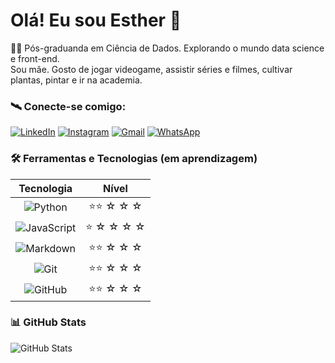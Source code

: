 
# Olá! Eu sou Esther 🖖


👩‍🚀 Pós-graduanda em Ciência de Dados. Explorando o mundo data science e front-end.  
Sou mãe. Gosto de jogar videogame, assistir séries e filmes, cultivar plantas, pintar e ir na academia. 


### 🛰 **Conecte-se comigo:**

[![LinkedIn](https://img.shields.io/badge/LinkedIn-pink?style=for-the-badge&logo=linkedin&logoColor=black)](https://www.linkedin.com/in/esther-breia-87982597) 
[![Instagram](https://img.shields.io/badge/-Instagram-pink?style=for-the-badge&logo=instagram&logoColor=black)](https://www.instagram.com/estherbreia/)
[![Gmail](https://img.shields.io/badge/Gmail-pink?style=for-the-badge&logo=gmail&logoColor=black)](mailto:estherbreia@gmail.com)
[![WhatsApp](https://img.shields.io/badge/WhatsApp-pink?style=for-the-badge&logo=whatsapp&logoColor=black)](https://wa.me/5547997022709) 

### 🛠 **Ferramentas e Tecnologias (em aprendizagem)**
| **Tecnologia**                   | **Nível**           |
|:---------------------------:|:-------------------:|
| ![Python](https://img.shields.io/badge/python-pink?style=for-the-badge&logo=python&logoColor=black) | ⭐⭐ ☆ ☆ ☆|
| ![JavaScript](https://img.shields.io/badge/JavaScript-pink?style=for-the-badge&logo=javascript&logoColor=black) | ⭐ ☆ ☆ ☆ ☆   |
| ![Markdown](https://img.shields.io/badge/Markdown-pink?style=for-the-badge&logo=markdown&logoColor=black) | ⭐⭐ ☆ ☆ ☆|
| ![Git](https://img.shields.io/badge/GIT-pink?style=for-the-badge&logo=git&logoColor=black) | ⭐⭐ ☆ ☆ ☆ |
| ![GitHub](https://img.shields.io/badge/GitHub-pink?style=for-the-badge&logo=github&logoColor=black) | ⭐⭐ ☆ ☆ ☆      |  

### 📊 **GitHub Stats**  

![GitHub Stats](https://github-readme-stats.vercel.app/api?username=estherbreia&theme=default&bg_color=FFC0CB&border_color=FFC0CB&show_icons=true&icon_color=000000&title_color=000000&text_color=000000)
